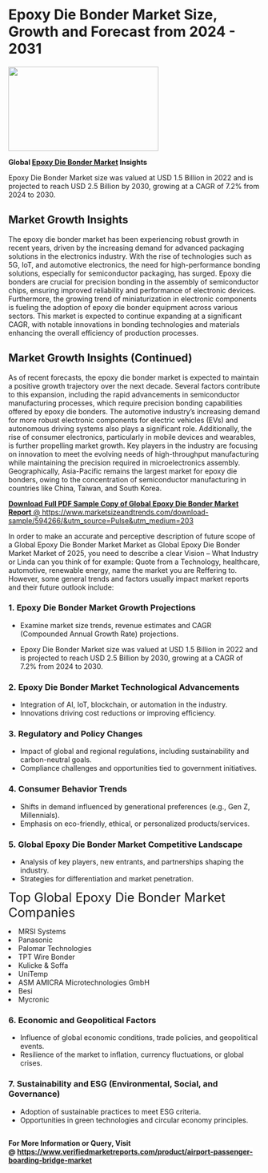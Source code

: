 <H1>Epoxy Die Bonder Market Size, Growth and Forecast from 2024 - 2031</H1><img class="aligncenter size-medium wp-image-584254" src="https://thirdeyenews.in/wp-content/uploads/2024/09/Global-Market-Research-300x168.jpeg" alt="" width="300" height="168" /><p><strong>Global&nbsp;<a href="https://www.marketsizeandtrends.com/download-sample/594266/&amp;utm_source=Pulse&amp;utm_medium=203">Epoxy Die Bonder Market</a> Insights</strong></p><p>Epoxy Die Bonder Market size was valued at USD 1.5 Billion in 2022 and is projected to reach USD 2.5 Billion by 2030, growing at a CAGR of 7.2% from 2024 to 2030.</p><p><h2>Market Growth Insights</h2> <p>The epoxy die bonder market has been experiencing robust growth in recent years, driven by the increasing demand for advanced packaging solutions in the electronics industry. With the rise of technologies such as 5G, IoT, and automotive electronics, the need for high-performance bonding solutions, especially for semiconductor packaging, has surged. Epoxy die bonders are crucial for precision bonding in the assembly of semiconductor chips, ensuring improved reliability and performance of electronic devices. Furthermore, the growing trend of miniaturization in electronic components is fueling the adoption of epoxy die bonder equipment across various sectors. This market is expected to continue expanding at a significant CAGR, with notable innovations in bonding technologies and materials enhancing the overall efficiency of production processes.</p> <p><a href="download_sample_link"></a></p> <h2>Market Growth Insights (Continued)</h2> <p>As of recent forecasts, the epoxy die bonder market is expected to maintain a positive growth trajectory over the next decade. Several factors contribute to this expansion, including the rapid advancements in semiconductor manufacturing processes, which require precision bonding capabilities offered by epoxy die bonders. The automotive industry’s increasing demand for more robust electronic components for electric vehicles (EVs) and autonomous driving systems also plays a significant role. Additionally, the rise of consumer electronics, particularly in mobile devices and wearables, is further propelling market growth. Key players in the industry are focusing on innovation to meet the evolving needs of high-throughput manufacturing while maintaining the precision required in microelectronics assembly. Geographically, Asia-Pacific remains the largest market for epoxy die bonders, owing to the concentration of semiconductor manufacturing in countries like China, Taiwan, and South Korea.</p> <p><a href="get_more_link"></p><p><span class=""><strong>Download Full PDF Sample Copy of Global Epoxy Die Bonder Market Report</strong> @ <a href="https://www.marketsizeandtrends.com/download-sample/594266/&amp;utm_source=Pulse&amp;utm_medium=203" target="_blank">https://www.marketsizeandtrends.com/download-sample/594266/&amp;utm_source=Pulse&amp;utm_medium=203</a></span></p><p>In order to make an accurate and perceptive description of future scope of a Global&nbsp;Epoxy Die Bonder Market Market as Global&nbsp;Epoxy Die Bonder Market Market of 2025, you need to describe a clear Vision &ndash; What Industry or Linda can you think of for example: Quote from a Technology, healthcare, automotive, renewable energy, name the market you are Reffering to. However, some general trends and factors usually impact market reports and their future outlook include:</p><h3>1.&nbsp;<strong>Epoxy Die Bonder Market Growth Projections</strong></h3><ul><li>Examine market size trends, revenue estimates and CAGR (Compounded Annual Growth Rate) projections.</li><li><p>Epoxy Die Bonder Market size was valued at USD 1.5 Billion in 2022 and is projected to reach USD 2.5 Billion by 2030, growing at a CAGR of 7.2% from 2024 to 2030.</p></li></ul><h3>2.&nbsp;<strong>Epoxy Die Bonder Market Technological Advancements</strong></h3><ul><li>Integration of AI, IoT, blockchain, or automation in the industry.</li><li>Innovations driving cost reductions or improving efficiency.</li></ul><h3>3.&nbsp;<strong>Regulatory and Policy Changes</strong></h3><ul><li>Impact of global and regional regulations, including sustainability and carbon-neutral goals.</li><li>Compliance challenges and opportunities tied to government initiatives.</li></ul><h3>4.&nbsp;<strong>Consumer Behavior Trends</strong></h3><ul><li>Shifts in demand influenced by generational preferences (e.g., Gen Z, Millennials).</li><li>Emphasis on eco-friendly, ethical, or personalized products/services.</li></ul><h3>5.&nbsp;<strong>Global Epoxy Die Bonder Market Competitive Landscape</strong></h3><ul><li>Analysis of key players, new entrants, and partnerships shaping the industry.</li><li>Strategies for differentiation and market penetration.</li></ul><p data-pm-slice="1 1 []"><span style="color: inherit; font-family: inherit; font-size: 25px;">Top Global Epoxy Die Bonder Market Companies</span></p><div class="" data-test-id=""><p><li>MRSI Systems</li><li> Panasonic</li><li> Palomar Technologies</li><li> TPT Wire Bonder</li><li> Kulicke & Soffa</li><li> UniTemp</li><li> ASM AMICRA Microtechnologies GmbH</li><li> Besi</li><li> Mycronic</li></p></div><h3>6.&nbsp;<strong>Economic and Geopolitical Factors</strong></h3><ul><li>Influence of global economic conditions, trade policies, and geopolitical events.</li><li>Resilience of the market to inflation, currency fluctuations, or global crises.</li></ul><h3>7.&nbsp;<strong>Sustainability and ESG (Environmental, Social, and Governance)</strong></h3><ul><li>Adoption of sustainable practices to meet ESG criteria.</li><li>Opportunities in green technologies and circular economy principles.</li></ul><h2><strong style="font-size: 14px;">For More Information or Query, Visit @&nbsp;</strong><a style="background-color: #ffffff; font-size: 14px;" href="https://www.marketsizeandtrends.com/report/epoxy-die-bonder-market/" target="_blank">https://www.verifiedmarketreports.com/product/airport-passenger-boarding-bridge-market</a></h2>
